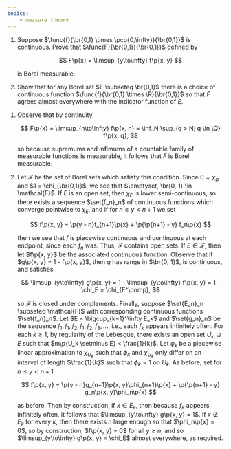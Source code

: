```yaml
---
topics:
    - measure theory
---
```


<problem>

1. Suppose $\func{f}{\br{0,1} \times \pco{0,\infty}}{\br{0,1}}$ is continuous. Prove that $\func{F}{\br{0,1}}{\br{0,1}}$ defined by

    $$
    F\p{x} = \limsup_{y\to\infty} f\p{x, y}
    $$

    is Borel measurable.

2. Show that for any Borel set $E \subseteq \br{0,1}$ there is a choice of continuous function $\func{f}{\br{0,1} \times \R}{\br{0,1}}$ so that $F$ agrees almost everywhere with the indicator function of $E$.

</problem>

<solution>

1. Observe that by continuity,

    $$
    F\p{x}
        = \limsup_{n\to\infty} f\p{x, n}
        = \inf_N \sup_{q > N; q \in \Q} f\p{x, q},
    $$

    so because supremums and infimums of a countable family of measurable functions is measurable, it follows that $F$ is Borel measurable.

2. Let $\mathcal{F}$ be the set of Borel sets which satisfy this condition. Since $0 = \chi_\emptyset$ and $1 = \chi_{\br{0,1}}$, we see that $\emptyset, \br{0, 1} \in \mathcal{F}$. If $E$ is an open set, then $\chi_E$ is lower semi-continuous, so there exists a sequence $\set{f_n}_n$ of continuous functions which converge pointwise to $\chi_E$, and if for $n \leq y < n + 1$ we set

    $$
    f\p{x, y} = \p{y - n}f_{n+1}\p{x} + \p{\p{n+1} - y} f_n\p{x}
    $$

    then we see that $f$ is piecewise continuous and continuous at each endpoint, since each $f_n$ was. Thus, $\mathcal{F}$ contains open sets. If $E \in \mathcal{F}$, then let $f\p{x, y}$ be the associated continuous function. Observe that if $g\p{x, y} = 1 - f\p{x, y}$, then $g$ has range in $\br{0, 1}$, is continuous, and satisfies

    $$
    \limsup_{y\to\infty} g\p{x, y}
        = 1 - \limsup_{y\to\infty} f\p{x, y}
        = 1 - \chi_E
        = \chi_{E^\comp},
    $$

    so $\mathcal{F}$ is closed under complements. Finally, suppose $\set{E_n}_n \subseteq \mathcal{F}$ with corresponding continuous functions $\set{f_n}_n$. Let $E = \bigcup_{k=1}^\infty E_k$ and $\set{g_n}_n$ be the sequence $f_1, f_1, f_2, f_1, f_2, f_3, \ldots$, i.e., each $f_k$ appears infinitely often. For each $k \geq 1$, by regularity of the Lebesgue, there exists an open set $U_k \supseteq E$ such that $m\p{U_k \setminus E} < \frac{1}{k}$. Let $\phi_k$ be a piecewise linear approximation to $\chi_{U_k}$ such that $\phi_k$ and $\chi_{U_k}$ only differ on an interval of length $\frac{1}{k}$ such that $\phi_k = 1$ on $U_k$. As before, set for $n \leq y < n + 1$

    $$
    f\p{x, y} = \p{y - n}g_{n+1}\p{x, y}\phi_{n+1}\p{x} + \p{\p{n+1} - y} g_n\p{x, y}\phi_n\p{x}
    $$

    as before. Then by construction, if $x \in E_k$, then because $f_k$ appears infinitely often, it follows that $\limsup_{y\to\infty} g\p{x, y} = 1$. If $x \notin E_k$ for every $k$, then there exists $n$ large enough so that $\phi_n\p{x} = 0$, so by construction, $f\p{x, y} = 0$ for all $y \geq n$, and so $\limsup_{y\to\infty} g\p{x, y} = \chi_E$ almost everywhere, as required.

</solution>

